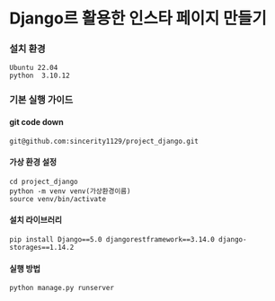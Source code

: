 # Django르 활용한 인스타 페이지 만들기


### 설치 환경
    Ubuntu 22.04
    python  3.10.12


### 기본 실행 가이드

#### git code down
    git@github.com:sincerity1129/project_django.git

#### 가상 환경 설정
    cd project_django
    python -m venv venv(가상환경이름)
    source venv/bin/activate

#### 설치 라이브러리
    pip install Django==5.0 djangorestframework==3.14.0 django-storages==1.14.2

#### 실행 방법
    python manage.py runserver